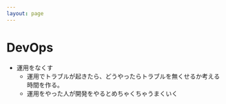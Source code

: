 ```yaml
---
layout: page
---
```


# DevOps

* 運用をなくす
    * 運用でトラブルが起きたら、どうやったらトラブルを無くせるか考える時間を作る。
    * 運用をやった人が開発をやるとめちゃくちゃうまくいく
